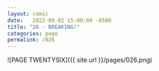 ```yaml
---
layout: comic
date:   2022-09-02 15:00:00 -0500
title: "26 - BREAKING!"
categories: page
permalink: /026
---
```

![PAGE TWENTYSIX]({{ site.url }}/pages/026.png)
